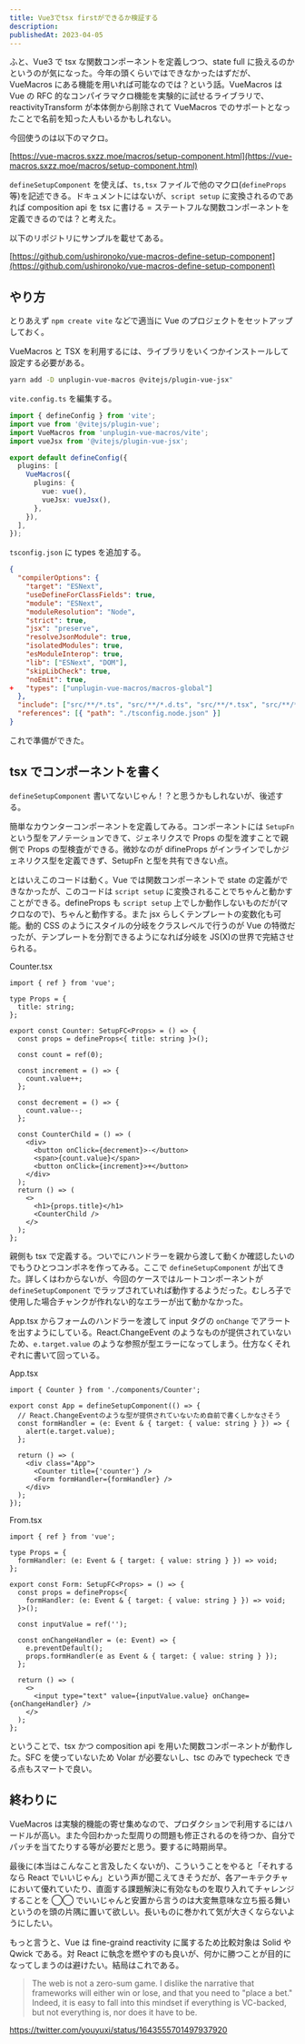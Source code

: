 ```yaml
---
title: Vue3でtsx firstができるか検証する
description:
publishedAt: 2023-04-05
---
```


ふと、Vue3 で tsx な関数コンポーネントを定義しつつ、state full に扱えるのかというのが気になった。今年の頭くらいではできなかったはずだが、VueMacros にある機能を用いれば可能なのでは？という話。VueMacros は Vue の RFC 的なコンパイラマクロ機能を実験的に試せるライブラリで、reactivityTransform が本体側から削除されて VueMacros でのサポートとなったことで名前を知った人もいるかもしれない。

今回使うのは以下のマクロ。

[https://vue-macros.sxzz.moe/macros/setup-component.html](https://vue-macros.sxzz.moe/macros/setup-component.html)

`defineSetupComponent` を使えば、`ts,tsx` ファイルで他のマクロ(`defineProps`等)を記述できる。ドキュメントにはないが、`script setup` に変換されるのであれば composition api を tsx に書ける = ステートフルな関数コンポーネントを定義できるのでは？と考えた。

以下のリポジトリにサンプルを載せてある。

[https://github.com/ushironoko/vue-macros-define-setup-component](https://github.com/ushironoko/vue-macros-define-setup-component)

## やり方

とりあえず `npm create vite` などで適当に Vue のプロジェクトをセットアップしておく。

VueMacros と TSX を利用するには、ライブラリをいくつかインストールして設定する必要がある。

```sh
yarn add -D unplugin-vue-macros @vitejs/plugin-vue-jsx"
```

`vite.config.ts` を編集する。

```ts
import { defineConfig } from 'vite';
import vue from '@vitejs/plugin-vue';
import VueMacros from 'unplugin-vue-macros/vite';
import vueJsx from '@vitejs/plugin-vue-jsx';

export default defineConfig({
  plugins: [
    VueMacros({
      plugins: {
        vue: vue(),
        vueJsx: vueJsx(),
      },
    }),
  ],
});
```

`tsconfig.json` に types を追加する。

```json
{
  "compilerOptions": {
    "target": "ESNext",
    "useDefineForClassFields": true,
    "module": "ESNext",
    "moduleResolution": "Node",
    "strict": true,
    "jsx": "preserve",
    "resolveJsonModule": true,
    "isolatedModules": true,
    "esModuleInterop": true,
    "lib": ["ESNext", "DOM"],
    "skipLibCheck": true,
    "noEmit": true,
+   "types": ["unplugin-vue-macros/macros-global"]
  },
  "include": ["src/**/*.ts", "src/**/*.d.ts", "src/**/*.tsx", "src/**/*.vue"],
  "references": [{ "path": "./tsconfig.node.json" }]
}
```

これで準備ができた。

## tsx でコンポーネントを書く

`defineSetupComponent` 書いてないじゃん！？と思うかもしれないが、後述する。

簡単なカウンターコンポーネントを定義してみる。コンポーネントには `SetupFn` という型をアノテーションできて、ジェネリクスで Props の型を渡すことで親側で Props の型検査ができる。微妙なのが difineProps がインラインでしかジェネリクス型を定義できず、SetupFn と型を共有できない点。

とはいえこのコードは動く。Vue では関数コンポーネントで state の定義ができなかったが、このコードは `script setup` に変換されることでちゃんと動かすことができる。defineProps も `script setup` 上でしか動作しないものだが(マクロなので)、ちゃんと動作する。また jsx らしくテンプレートの変数化も可能。動的 CSS のようにスタイルの分岐をクラスレベルで行うのが Vue の特徴だったが、テンプレートを分割できるようになれば分岐を JS(X)の世界で完結させられる。

Counter.tsx

```tsx
import { ref } from 'vue';

type Props = {
  title: string;
};

export const Counter: SetupFC<Props> = () => {
  const props = defineProps<{ title: string }>();

  const count = ref(0);

  const increment = () => {
    count.value++;
  };

  const decrement = () => {
    count.value--;
  };

  const CounterChild = () => (
    <div>
      <button onClick={decrement}>-</button>
      <span>{count.value}</span>
      <button onClick={increment}>+</button>
    </div>
  );
  return () => (
    <>
      <h1>{props.title}</h1>
      <CounterChild />
    </>
  );
};
```

親側も tsx で定義する。ついでにハンドラーを親から渡して動くか確認したいのでもうひとつコンポネを作ってみる。ここで `defineSetupComponent` が出てきた。詳しくはわからないが、今回のケースではルートコンポーネントが `defineSetupComponent` でラップされていれば動作するようだった。むしろ子で使用した場合チャンクが作れない的なエラーが出て動かなかった。

App.tsx からフォームのハンドラーを渡して input タグの `onChange` でアラートを出すようにしている。React.ChangeEvent のようなものが提供されていないため、`e.target.value` のような参照が型エラーになってしまう。仕方なくそれぞれに書いて回っている。

App.tsx

```tsx
import { Counter } from './components/Counter';

export const App = defineSetupComponent(() => {
  // React.ChangeEventのような型が提供されていないため自前で書くしかなさそう
  const formHandler = (e: Event & { target: { value: string } }) => {
    alert(e.target.value);
  };

  return () => (
    <div class="App">
      <Counter title={'counter'} />
      <Form formHandler={formHandler} />
    </div>
  );
});
```

From.tsx

```tsx
import { ref } from 'vue';

type Props = {
  formHandler: (e: Event & { target: { value: string } }) => void;
};

export const Form: SetupFC<Props> = () => {
  const props = defineProps<{
    formHandler: (e: Event & { target: { value: string } }) => void;
  }>();

  const inputValue = ref('');

  const onChangeHandler = (e: Event) => {
    e.preventDefault();
    props.formHandler(e as Event & { target: { value: string } });
  };

  return () => (
    <>
      <input type="text" value={inputValue.value} onChange={onChangeHandler} />
    </>
  );
};
```

ということで、tsx かつ composition api を用いた関数コンポーネントが動作した。SFC を使っていないため Volar が必要ないし、tsc のみで typecheck できる点もスマートで良い。

## 終わりに

VueMacros は実験的機能の寄せ集めなので、プロダクションで利用するにはハードルが高い。また今回わかった型周りの問題も修正されるのを待つか、自分でパッチを当てたりする等が必要だと思う。要するに時期尚早。

最後に(本当はこんなこと言及したくないが)、こういうことをやると「それするなら React でいいじゃん」という声が聞こえてきそうだが、各アーキテクチャにおいて優れていたり、直面する課題解決に有効なものを取り入れてチャレンジすることを ◯◯ でいいじゃんと安置から言うのは大変無意味な立ち振る舞いというのを頭の片隅に置いて欲しい。長いものに巻かれて気が大きくならないようにしたい。

もっと言うと、Vue は fine-graind reactivity に属するため比較対象は Solid や Qwick である。対 React に執念を燃やすのも良いが、何かに勝つことが目的になってしまうのは避けたい。結局はこれである。

> The web is not a zero-sum game. I dislike the narrative that frameworks will either win or lose, and that you need to "place a bet." Indeed, it is easy to fall into this mindset if everything is VC-backed, but not everything is, nor does it have to be.

https://twitter.com/youyuxi/status/1643555701497937920
